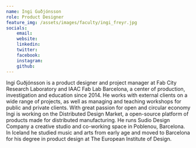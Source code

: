 ```yaml
---
name: Ingi Guðjónsson
role: Product Designer
feature_img: /assets/images/faculty/ingi_freyr.jpg
socials:
    email:
    website:
    linkedin: 
    twitter:
    facebook:
    instagram:
    github:
---
```


Ingi Guðjónsson is a product designer and project manager at Fab City Research Laboratory and IAAC Fab Lab Barcelona, a center of production, investigation and education since 2014. He works with external clients on a wide range of projects, as well as managing and teaching workshops for public and private clients. With great passion for open and circular economy Ingi is working on the Distributed Design Market, a open-source platform of products made for distributed manufacturing. He runs Sudio Design Company a creative studio and co-working space in Poblenou, Barcelona. In Iceland he studied music and arts from early age and moved to Barcelona for his degree in product design at The European Institute of Design.
